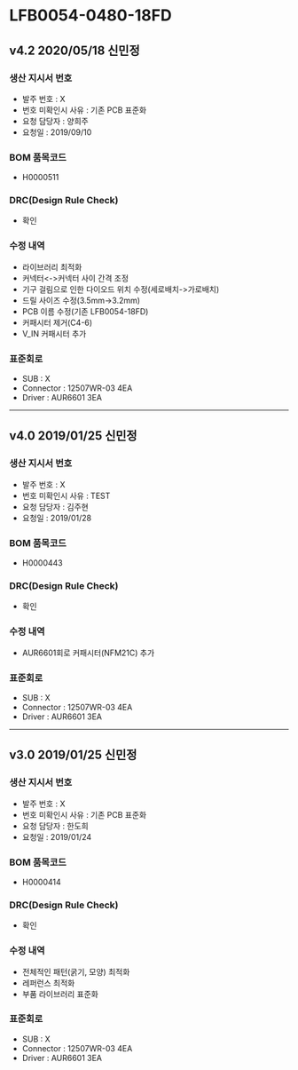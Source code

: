 # LFB0054-0480-18FD

## v4.2 2020/05/18 신민정

### 생산 지시서 번호
* 발주 번호 : X
* 번호 미확인시 사유 : 기존 PCB 표준화
* 요청 담당자 : 양희주
* 요청일 : 2019/09/10

###  BOM 품목코드
* H0000511

### DRC(Design Rule Check)
* 확인

### 수정 내역
* 라이브러리 최적화
* 커넥터<->커넥터 사이 간격 조정
* 기구 걸림으로 인한 다이오드 위치 수정(세로배치->가로배치)
* 드릴 사이즈 수정(3.5mm->3.2mm)
* PCB 이름 수정(기존 LFB0054-18FD)
* 커패시터 제거(C4-6)
* V_IN 커패시터 추가

### 표준회로
* SUB : X
* Connector : 12507WR-03 4EA
* Driver : AUR6601 3EA

----------

## v4.0 2019/01/25 신민정

### 생산 지시서 번호
* 발주 번호 : X
* 번호 미확인시 사유 : TEST
* 요청 담당자 : 김주현
* 요청일 : 2019/01/28

###  BOM 품목코드
* H0000443

### DRC(Design Rule Check)
* 확인

### 수정 내역
* AUR6601회로 커패시터(NFM21C) 추가

### 표준회로
* SUB : X
* Connector : 12507WR-03 4EA
* Driver : AUR6601 3EA

----------

## v3.0 2019/01/25 신민정

### 생산 지시서 번호
* 발주 번호 : X
* 번호 미확인시 사유 : 기존 PCB 표준화
* 요청 담당자 : 한도희
* 요청일 : 2019/01/24

###  BOM 품목코드
* H0000414

### DRC(Design Rule Check)
* 확인

### 수정 내역
* 전체적인 패턴(굵기, 모양) 최적화
* 레퍼런스 최적화
* 부품 라이브러리 표준화

### 표준회로
* SUB : X
* Connector : 12507WR-03 4EA
* Driver : AUR6601 3EA

